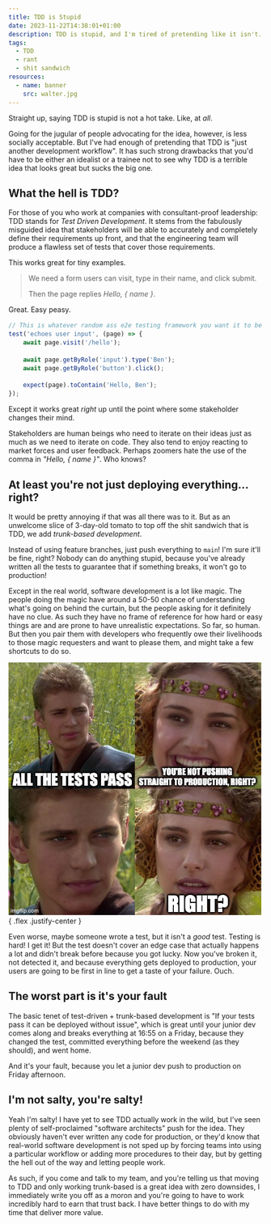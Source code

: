 ```yaml
---
title: TDD is Stupid
date: 2023-11-22T14:38:01+01:00
description: TDD is stupid, and I'm tired of pretending like it isn't.
tags:
  - TDD
  - rant
  - shit sandwich
resources:
  - name: banner
    src: walter.jpg
---
```


Straight up, saying TDD is stupid is not a hot take. Like, at _all_.

Going for the jugular of people advocating for the idea, however, is less socially acceptable. But I've had enough of pretending that TDD is "just another development workflow". It has such strong drawbacks that you'd have to be either an idealist or a trainee not to see why TDD is a terrible idea that looks great but sucks the big one.

## What the hell is TDD?

For those of you who work at companies with consultant-proof leadership: TDD stands for _Test Driven Development_. It stems from the fabulously misguided idea that stakeholders will be able to accurately and completely define their requirements up front, and that the engineering team will produce a flawless set of tests that cover those requirements.

This works great for tiny examples.

> We need a form users can visit, type in their name, and click submit. 
> 
> Then the page replies *Hello, { name }*.

Great. Easy peasy.

```javascript
// This is whatever random ass e2e testing framework you want it to be
test('echoes user input', (page) => {
    await page.visit('/hello');
    
    await page.getByRole('input').type('Ben');
    await page.getByRole('button').click();

    expect(page).toContain('Hello, Ben');
});
```

Except it works great _right_ up until the point where some stakeholder changes their mind.

Stakeholders are human beings who need to iterate on their ideas just as much as we need to iterate on code. They also tend to enjoy reacting to market forces and user feedback. Perhaps zoomers hate the use of the comma in _"Hello, { name }"_. Who knows?

## At least you're not just deploying everything... right?

It would be pretty annoying if that was all there was to it. But as an unwelcome slice of 3-day-old tomato to top off the shit sandwich that is TDD, we add _trunk-based development_.

Instead of using feature branches, just push everything to `main`! I'm sure it'll be fine, right? Nobody can do anything stupid, because you've already written all the tests to guarantee that if something breaks, it won't go to production!

Except in the real world, software development is a lot like magic. The people doing the magic have around a 50-50 chance of understanding what's going on behind the curtain, but the people asking for it definitely have no clue. As such they have no frame of reference for how hard or easy things are and are prone to have unrealistic expectations. So far, so human. But then you pair them with developers who frequently owe their livelihoods to those magic requesters and want to please them, and might take a few shortcuts to do so.

![You're not deploying straight to production, right?](yolo-deploy.jpeg)
{ .flex .justify-center }

Even worse, maybe someone wrote a test, but it isn't a _good_ test. Testing is hard! I get it! But the test doesn't cover an edge case that actually happens a lot and didn't break before because you got lucky. Now you've broken it, not detected it, and because everything gets deployed to production, your users are going to be first in line to get a taste of your failure. Ouch.

## The worst part is it's your fault

The basic tenet of test-driven + trunk-based development is "If your tests pass it can be deployed without issue", which is great until your junior dev comes along and breaks everything at 16:55 on a Friday, because they changed the test, committed everything before the weekend (as they should), and went home.

And it's your fault, because you let a junior dev push to production on Friday afternoon.

## I'm not salty, you're salty!

Yeah I'm salty! I have yet to see TDD actually work in the wild, but I've seen plenty of self-proclaimed "software architects" push for the idea. They obviously haven't ever written any code for production, or they'd know that real-world software development is not sped up by forcing teams into using a particular workflow or adding more procedures to their day, but by getting the hell out of the way and letting people work.

As such, if you come and talk to my team, and you're telling us that moving to TDD and only working trunk-based is a great idea with zero downsides, I immediately write you off as a moron and you're going to have to work incredibly hard to earn that trust back. I have better things to do with my time that deliver more value.

